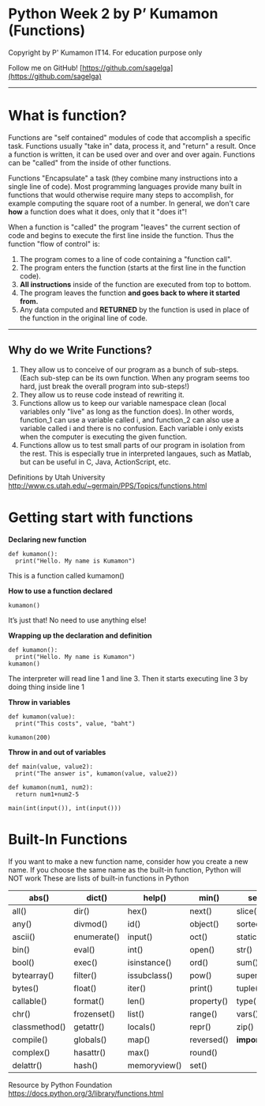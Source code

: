 # Python Week 2 by P’ Kumamon (Functions)

Copyright by P' Kumamon IT14.
For education purpose only

Follow me on GitHub!
[https://github.com/sagelga](https://github.com/sagelga)

----------


# What is function?

Functions are "self contained" modules of code that accomplish a specific task. Functions usually "take in" data, process it, and "return" a result. Once a function is written, it can be used over and over and over again. Functions can be "called" from the inside of other functions.

Functions "Encapsulate" a task (they combine many instructions into a single line of code). Most programming languages provide many built in functions that would otherwise require many steps to accomplish, for example computing the square root of a number. In general, we don't care **how** a function does what it does, only that it "does it"!

When a function is "called" the program "leaves" the current section of code and begins to execute the first line inside the function. Thus the function "flow of control" is:


1. The program comes to a line of code containing a "function call".
2. The program enters the function (starts at the first line in the function code).
3. **All instructions** inside of the function are executed from top to bottom.
4. The program leaves the function **and goes back to where it started from.**
5. Any data computed and **RETURNED** by the function is used in place of the function in the original line of code.
----------
## Why do we Write Functions?
1. They allow us to conceive of our program as a bunch of sub-steps. (Each sub-step can be its own function. When any program seems too hard, just break the overall program into sub-steps!)
2. They allow us to reuse code instead of rewriting it.
3. Functions allow us to keep our variable namespace clean (local variables only "live" as long as the function does). In other words, function_1 can use a variable called i, and function_2 can also use a variable called i and there is no confusion. Each variable i only exists when the computer is executing the given function.
4. Functions allow us to test small parts of our program in isolation from the rest. This is especially true in interpreted langaues, such as Matlab, but can be useful in C, Java, ActionScript, etc.

Definitions by Utah University http://www.cs.utah.edu/~germain/PPS/Topics/functions.html


# Getting start with functions

**Declaring new function**

    def kumamon():
      print("Hello. My name is Kumamon")

This is a function called kumamon()

**How to use a function declared**

    kumamon()

It’s just that! No need to use anything else!

**Wrapping up the declaration and definition**

    def kumamon():
      print("Hello. My name is Kumamon")
    kumamon()

The interpreter will read line 1 and line 3. Then it starts executing line 3 by doing thing inside line 1

**Throw in variables**

    def kumamon(value):
      print("This costs", value, "baht")

    kumamon(200)

**Throw in and out of variables**

    def main(value, value2):
      print("The answer is", kumamon(value, value2))

    def kumamon(num1, num2):
      return num1+num2-5

    main(int(input()), int(input()))



# Built-In Functions

If you want to make a new function name, consider how you create a new name.
If you choose the same name as the built-in function, Python will NOT work
These are lists of built-in functions in Python

| abs()         | dict()      | help()       | min()      | setattr()      |
| ------------- | ----------- | ------------ | ---------- | -------------- |
| all()         | dir()       | hex()        | next()     | slice()        |
| any()         | divmod()    | id()         | object()   | sorted()       |
| ascii()       | enumerate() | input()      | oct()      | staticmethod() |
| bin()         | eval()      | int()        | open()     | str()          |
| bool()        | exec()      | isinstance() | ord()      | sum()          |
| bytearray()   | filter()    | issubclass() | pow()      | super()        |
| bytes()       | float()     | iter()       | print()    | tuple()        |
| callable()    | format()    | len()        | property() | type()         |
| chr()         | frozenset() | list()       | range()    | vars()         |
| classmethod() | getattr()   | locals()     | repr()     | zip()          |
| compile()     | globals()   | map()        | reversed() | __import__()   |
| complex()     | hasattr()   | max()        | round()    |                |
| delattr()     | hash()      | memoryview() | set()      |                |

Resource by Python Foundation https://docs.python.org/3/library/functions.html
